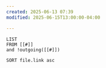 ```yaml
---
created: 2025-06-13 07:39
modified: 2025-06-15T13:00:00-04:00

---
```


```dataview
LIST
FROM [[#]]
and !outgoing([[#]])

SORT file.link asc
```
